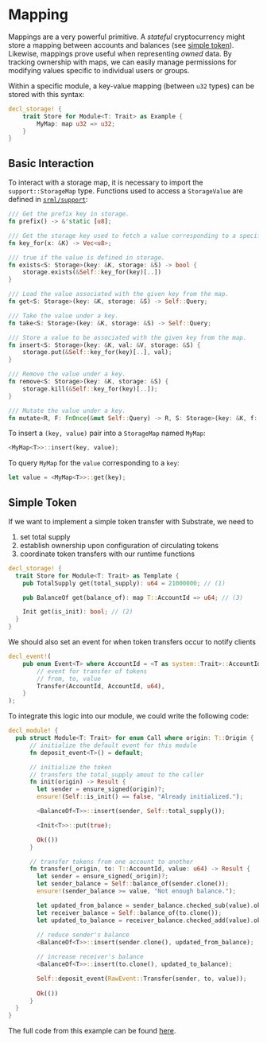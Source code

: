 # Mapping

Mappings are a very powerful primitive. A *stateful* cryptocurrency might store a mapping between accounts and balances (see [simple token](#ex)). Likewise, mappings prove useful when representing *owned* data. By tracking ownership with maps, we can easily manage permissions for modifying values specific to individual users or groups.

Within a specific module, a key-value mapping (between `u32` types) can be stored with this syntax:

```rust
decl_storage! {
	trait Store for Module<T: Trait> as Example {
		MyMap: map u32 => u32;
	}
}
```

## Basic Interaction

To interact with a storage map, it is necessary to import the `support::StorageMap` type. Functions used to access a `StorageValue` are defined in [`srml/support`](https://github.com/paritytech/substrate/blob/master/srml/support/src/storage/generator.rs):

```rust
/// Get the prefix key in storage.
fn prefix() -> &'static [u8];

/// Get the storage key used to fetch a value corresponding to a specific key.
fn key_for(x: &K) -> Vec<u8>;

/// true if the value is defined in storage.
fn exists<S: Storage>(key: &K, storage: &S) -> bool {
    storage.exists(&Self::key_for(key)[..])
}

/// Load the value associated with the given key from the map.
fn get<S: Storage>(key: &K, storage: &S) -> Self::Query;

/// Take the value under a key.
fn take<S: Storage>(key: &K, storage: &S) -> Self::Query;

/// Store a value to be associated with the given key from the map.
fn insert<S: Storage>(key: &K, val: &V, storage: &S) {
    storage.put(&Self::key_for(key)[..], val);
}

/// Remove the value under a key.
fn remove<S: Storage>(key: &K, storage: &S) {
    storage.kill(&Self::key_for(key)[..]);
}

/// Mutate the value under a key.
fn mutate<R, F: FnOnce(&mut Self::Query) -> R, S: Storage>(key: &K, f: F, storage: &S) -> R;
```

To insert a `(key, value)` pair into a `StorageMap` named `MyMap`:

```rust
<MyMap<T>>::insert(key, value);
```

To query `MyMap` for the `value` corresponding to a `key`:

```rust
let value = <MyMap<T>>::get(key);
```

## Simple Token <a name = "ex"></a>

If we want to implement a simple token transfer with Substrate, we need to 
1. set total supply
2. establish ownership upon configuration of circulating tokens
3. coordinate token transfers with our runtime functions

```rust
decl_storage! {
  trait Store for Module<T: Trait> as Template {
    pub TotalSupply get(total_supply): u64 = 21000000; // (1)

    pub BalanceOf get(balance_of): map T::AccountId => u64; // (3)

    Init get(is_init): bool; // (2)
  }
}
```

We should also set an event for when token transfers occur to notify clients

```rust
decl_event!(
    pub enum Event<T> where AccountId = <T as system::Trait>::AccountId {
        // event for transfer of tokens
        // from, to, value
        Transfer(AccountId, AccountId, u64),
    }
);
```

To integrate this logic into our module, we could write the following code:

```rust
decl_module! {
  pub struct Module<T: Trait> for enum Call where origin: T::Origin {
      // initialize the default event for this module
      fn deposit_event<T>() = default;

      // initialize the token
      // transfers the total_supply amout to the caller
      fn init(origin) -> Result {
        let sender = ensure_signed(origin)?;
        ensure!(Self::is_init() == false, "Already initialized.");

        <BalanceOf<T>>::insert(sender, Self::total_supply());

        <Init<T>>::put(true);

        Ok(())
      }

      // transfer tokens from one account to another
      fn transfer(_origin, to: T::AccountId, value: u64) -> Result {
        let sender = ensure_signed(_origin)?;
        let sender_balance = Self::balance_of(sender.clone());
        ensure!(sender_balance >= value, "Not enough balance.");

        let updated_from_balance = sender_balance.checked_sub(value).ok_or("overflow in calculating balance")?;
        let receiver_balance = Self::balance_of(to.clone());
        let updated_to_balance = receiver_balance.checked_add(value).ok_or("overflow in calculating balance")?;
        
        // reduce sender's balance
        <BalanceOf<T>>::insert(sender.clone(), updated_from_balance);

        // increase receiver's balance
        <BalanceOf<T>>::insert(to.clone(), updated_to_balance);

        Self::deposit_event(RawEvent::Transfer(sender, to, value));
        
        Ok(())
      }
  }
}
```

The full code from this example can be found [here](https://github.com/gautamdhameja/substrate-demo/blob/master/runtime/src/template.rs).